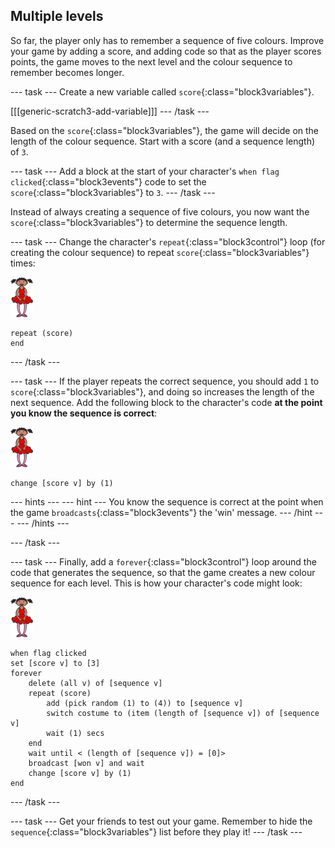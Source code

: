 ## Multiple levels

So far, the player only has to remember a sequence of five colours. Improve your game by adding a score, and adding code so that as the player scores points, the game moves to the next level and the colour sequence to remember becomes longer.

--- task ---
Create a new variable called `score`{:class="block3variables"}.

[[[generic-scratch3-add-variable]]]
--- /task ---

Based on the `score`{:class="block3variables"}, the game will decide on the length of the colour sequence. Start with a score (and a sequence length) of `3`.

--- task ---
Add a block at the start of your character's `when flag clicked`{:class="block3events"} code to set the `score`{:class="block3variables"} to `3`.
--- /task ---

Instead of always creating a sequence of five colours, you now want the `score`{:class="block3variables"} to determine the sequence length.

--- task ---
Change the character's `repeat`{:class="block3control"} loop (for creating the colour sequence) to repeat `score`{:class="block3variables"} times:

![sprite](images/ballerina.png)
```blocks3
repeat (score)
end
```
--- /task ---

--- task ---
If the player repeats the correct sequence, you should add `1` to `score`{:class="block3variables"}, and doing so increases the length of the next sequence. Add the following block to the character's code __at the point you know the sequence is correct__:

![sprite](images/ballerina.png)
```blocks3
change [score v] by (1)
```

--- hints ---
--- hint ---
You know the sequence is correct at the point when the game `broadcasts`{:class="block3events"} the 'win' message.
--- /hint ---
--- /hints ---

--- /task ---

--- task ---
Finally, add a `forever`{:class="block3control"} loop around the code that generates the sequence, so that the game creates a new colour sequence for each level. This is how your character's code might look:

![ballerina](images/ballerina.png)

```blocks3
when flag clicked
set [score v] to [3]
forever
	delete (all v) of [sequence v]
	repeat (score)
		add (pick random (1) to (4)) to [sequence v]
		switch costume to (item (length of [sequence v]) of [sequence v]
		wait (1) secs
	end
	wait until < (length of [sequence v]) = [0]>
	broadcast [won v] and wait
	change [score v] by (1)
end
```
--- /task ---

--- task ---
Get your friends to test out your game. Remember to hide the `sequence`{:class="block3variables"} list before they play it!
--- /task ---
